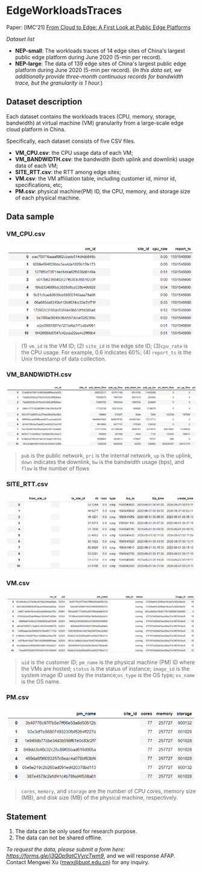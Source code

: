 # EdgeWorkloadsTraces

Paper: [IMC'21] [From Cloud to Edge: A First Look at Public Edge Platforms](https://arxiv.org/abs/2109.03395)



*Dataset list*

- **NEP-small**: The workloads traces of 14 edge sites of China's largest public edge platform during June 2020 (5-min per record).
- **NEP-large**: The data of 139 edge sites of China's largest public edge platform during June 2020 (5-min per record). (*In this data set, we additionally  provide three-month continuous records for bandwidth trace, but the granularity is 1 hour.*)


## Dataset description

Each dataset contains the workloads traces (CPU, memory, storage, bandwidth) at virtual machine (VM) granularity from a large-scale edge cloud platform in China.

Specifically, each dataset consists of five CSV files.

 - **VM\_CPU.csv**: the CPU usage data of each VM;
 - **VM\_BANDWIDTH.csv**: the bandwidth (both uplink and downlink) usage data of each VM;
 - **SITE\_RTT.csv**: the RTT among edge sites;
 - **VM.csv**: the VM affiliation table, including customer id, mirror id, specifications, etc;
 - **PM.csv**: physical machine(PM) ID, the CPU, memory, and storage size of each physical machine.

## Data sample

### VM\_CPU.csv
<img src='images/small_cpu.png'>

> (1) `vm_id` is the VM ID;
> (2) `site_id` is the edge site ID;
> (3)`cpu_rate` is the CPU usage. For example, 0.6 indicates 60%;
> (4) `report_ts` is the Unix timestamp of data collection.


### VM\_BANDWIDTH.csv
<img src='images/small_bw.png'>

> `pub` is the public network, `pri` is the internal network, `up` is the uplink, `down` indicates the downlink, `bw` is the bandwidth usage (bps), and `flow` is the number of flows

### SITE\_RTT.csv
<img src='images/small_rtt.png'>

### VM.csv
<img src='images/small_ins.png'>

> `uid` is the customer ID; `pm_name` is the physical machine (PM) ID where the VMs are hosted; `status` is the status of instance; `image_id` is the system image ID used by the instance;`os_type` is the OS type; `os_name` is the OS name.

### PM.csv
<img src='images/small_nc.png'>

> `cores`, `memory`, and `storage` are the number of CPU cores, memory size (MB), and disk size (MB) of the physical machine, respectively.



## Statement

1. The data can be only used for research purpose.
2. The data can not be shared offline.

*To request the data, please submit a form here: https://forms.gle/j3QDp9qtCVyrcTwm9*, and we will response AFAP.
Contact Mengwei Xu (mwx@bupt.edu.cn) for any inquiry.
